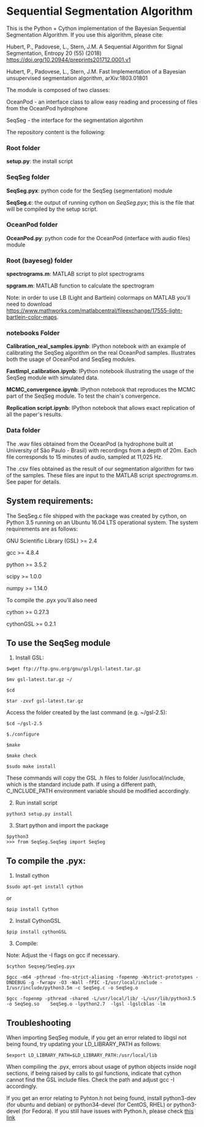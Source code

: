 # Sequential Segmentation Algorithm

This is the Python + Cython implementation of the Bayesian Sequential Segmentation Algorithm.
If you use this algorithm, please cite:

Hubert, P., Padovese, L., Stern, J.M. A Sequential Algorithm for Signal Segmentation, Entropy 20 (55)  (2018) https://doi.org/10.20944/preprints201712.0001.v1

Hubert, P., Padovese, L., Stern, J.M. Fast Implementation of a Bayesian unsupervised segmentation algorithm, arXiv:1803.01801

The module is composed of two classes:

OceanPod - an interface class to allow easy reading and processing of files from the OceanPod hydrophone

SeqSeg - the interface for the segmentation algortihm

The repository content is the following:

### Root folder

**setup.py**: the install script

### SeqSeg folder

**SeqSeg.pyx**: python code for the SeqSeg (segmentation) module

**SeqSeg.c**: the output of running cython on *SeqSeg.pyx*; this is the file that will be compiled by the setup script.

### OceanPod folder

**OceanPod.py**: python code for the OceanPod (interface with audio files) module


### Root (bayeseg) folder

**spectrograms.m**: MATLAB script to plot spectrograms

**spgram.m**: MATLAB function to calculate the spectrogram

Note: in order to use LB (Light and Bartlein) colormaps on MATLAB you'll need to download https://www.mathworks.com/matlabcentral/fileexchange/17555-light-bartlein-color-maps.

### notebooks Folder

**Calibration_real_samples.ipynb**: IPython notebook with an example of calibrating the SeqSeg algorithm on the real OceanPod samples. Illustrates both the usage of OceanPod and SeqSeg modules.

**FastImpl_calibration.ipynb**: IPython notebook illustrating the usage of the SeqSeg module with simulated data.

**MCMC_convergence.ipynb**: IPython notebook that reproduces the MCMC part of the SeqSeg module. To test the chain's convergence.

**Replication script.ipynb**: IPython notebook that allows exact replication of all the paper's results.


### Data folder

The .wav files obtained from the OceanPod (a hydrophone built at University of São Paulo - Brasil) with recordings from a depth of 20m. Each file corresponds to 15 minutes of audio, sampled at 11,025 Hz.

The .csv files obtained as the result of our segmentation algorithm for two of the samples. These files are input to the MATLAB script *spectrograms.m*. See paper for details.



## System requirements:

The SeqSeg.c file shipped with the package was created by cython, on Python 3.5 running on an Ubuntu 16.04 LTS operational system. The system requirements are as follows:

GNU Scientific Library (GSL) >= 2.4

gcc >= 4.8.4

python >= 3.5.2

scipy >= 1.0.0

numpy >= 1.14.0

To compile the .pyx you'll also need

cython >= 0.27.3

cythonGSL >= 0.2.1


## To use the SeqSeg module

1. Install GSL:

```
$wget ftp://ftp.gnu.org/gnu/gsl/gsl-latest.tar.gz

$mv gsl-latest.tar.gz ~/

$cd

$tar -zxvf gsl-latest.tar.gz
```

Access the folder created by the last command (e.g. ~/gsl-2.5):

```
$cd ~/gsl-2.5

$./configure

$make

$make check

$sudo make install
```

These commands will copy the GSL .h files to folder /usr/local/include, which is the standard include path. If using a different path, C_INCLUDE_PATH environment variable should be modified accordingly.

2. Run install script

```
python3 setup.py install
```

3. Start python and import the package

```
$python3
>>> from SeqSeg.SeqSeg import SeqSeg
```

## To compile the .pyx:


1. Install cython

```
$sudo apt-get install cython
```

or

```
$pip install Cython
```

2. Install CythonGSL

```
$pip install cythonGSL
```

3. Compile:

Note: Adjust the -I flags on gcc if necessary.

```
$cython Seqseg/SeqSeg.pyx

$gcc -m64 -pthread -fno-strict-aliasing -fopenmp -Wstrict-prototypes -DNDEBUG -g -fwrapv -O3 -Wall -fPIC -I/usr/local/include -I/usr/include/python3.5m -c SeqSeg.c -o SeqSeg.o

$gcc -fopenmp -pthread -shared -L/usr/local/lib/ -L/usr/lib/python3.5 -o SeqSeg.so    SeqSeg.o -lpython2.7  -lgsl -lgslcblas -lm
```

## Troubleshooting

When importing SeqSeg module, if you get an error related to libgsl not being found, try updating your LD_LIBRARY_PATH as follows:

```
$export LD_LIBRARY_PATH=$LD_LIBRARY_PATH:/usr/local/lib
```

When compiling the .pyx, errors about usage of python objects inside nogil sections, if being raised by calls to gsl functions, indicate that cython cannot find the GSL include files. Check the path and adjust gcc -I accordingly.

If you get an error relating to Pyhton.h not being found, install python3-dev (for ubuntu and debian) or python34-devel (for CentOS, RHEL) or python3-devel (for Fedora). If you still have issues with Python.h, please check [this link](https://stackoverflow.com/questions/21530577/fatal-error-python-h-no-such-file-or-directory)
